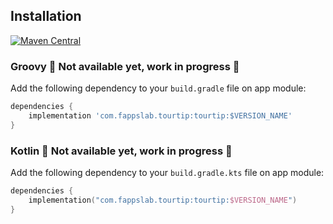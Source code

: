 ## Installation

[![Maven Central](https://img.shields.io/maven-central/v/com.fappslab.tourtip/tourtip)](https://central.sonatype.com/artifact/com.fappslab.tourtip/tourtip/$VERSION_NAME)

### Groovy 🚧 Not available yet, work in progress 🚧
Add the following dependency to your `build.gradle` file on app module:

```gradle
dependencies {
    implementation 'com.fappslab.tourtip:tourtip:$VERSION_NAME'
}
```

### Kotlin 🚧 Not available yet, work in progress 🚧
Add the following dependency to your `build.gradle.kts` file on app module:

```kotlin
dependencies {
    implementation("com.fappslab.tourtip:tourtip:$VERSION_NAME")
}
```

